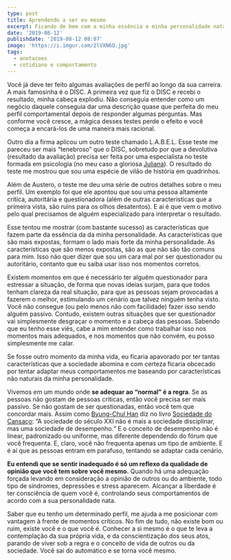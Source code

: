 ```yaml
---
type: post
title: Aprendendo a ser eu mesmo
excerpt: Ficando de bem com a minha essência e minha personalidade nata.
date: '2019-08-12'
publishdate: '2019-08-12 08:07'
image: 'https://i.imgur.com/2lVXN6Q.jpg'
tags:
  - anotacoes
  - cotidiano e comportamento
---
```

Você já deve ter feito algumas avaliações de perfil ao longo da sua carreira. A mais famosinha é o DISC. A primeira vez que fiz o DISC e recebi o resultado, minha cabeça explodiu. Não conseguia entender como um negócio daquele conseguia dar uma descrição quase que perfeita do meu perfil comportamental depois de responder algumas perguntas. Mas conforme você cresce, a mágica desses testes perde o efeito e você começa a encará-los de uma maneira mais racional.

Outro dia a firma aplicou um outro teste chamado L.A.B.E.L. Esse teste me pareceu ser mais “tenebroso” que o DISC, sobretudo por que a devolutiva (resultado da avaliação) precisa ser feita por uma especialista no teste formada em psicologia (no meu caso a gloriosa [Juliana](https://www.linkedin.com/in/julianarissardi/)). O resultado do teste me mostrou que sou uma espécie de vilão de história em quadrinhos.

Além de Austero, o teste me deu uma série de outros detalhes sobre o meu perfil. Um exemplo foi que ele apontou que sou uma pessoa altamente crítica, autoritária e questionadora (além de outras características que a primeira vista, são ruins para os olhos desatentos). E aí é que vem o motivo pelo qual precisamos de alguém especializado para interpretar o resultado. 

Esse tentou me mostrar (com bastante sucesso) as características que fazem parte da essência da da minha personalidade. As características que são mais expostas, formam o lado mais forte da minha personalidade. As características que são menos expostas, são as que não são tão comuns para mim. Isso não quer dizer que sou um cara mal por ser questionador ou autoritário, contanto que eu saiba usar isso nos momentos corretos. 

Existem momentos em que é necessário ter alguém questionador para estressar a situação, de forma que novas ideias surjam, para que todos tenham clareza da real situação, para que as pessoas sejam provocadas a fazerem o melhor, estimulando um cenário que talvez ninguém tenha visto. Você não consegue (ou pelo menos não com facilidade) fazer isso sendo alguém passivo. Contudo, existem outras situações que ser questionador vai simplesmente desgraçar o momento e a cabeça das pessoas. 
Sabendo que eu tenho esse viés, cabe a mim entender como trabalhar isso nos momentos mais adequados, e nos momentos que não convém, eu posso simplesmente me calar.

Se fosse outro momento da minha vida, eu ficaria apavorado por ter tantas características que a sociedade abomina e com certeza ficaria obcecado por tentar adaptar meus comportamentos me baseando por características não naturais da minha personalidade. 

Vivemos em um mundo onde **se adequar ao “normal” é a regra**. Se as pessoas não gostam de pessoas críticas, então você precisa ser mais passivo. Se não gostam de ser questionadas, então você tem que concordar mais. Assim como [Byung-Chul Han](https://amzn.to/2YI9EOR) diz no livro [Sociedade do Cansaço](https://amzn.to/2YVvwSp): “A sociedade do século XXI não é mais a sociedade disciplinar, mas uma sociedade de desempenho.“ E o conceito de desempenho não é linear, padronizado ou uniforme, mas diferente dependendo do fórum que você frequenta. E, claro, você não frequenta apenas um tipo de ambiente. E é aí que as pessoas entram em parafuso, tentando se adaptar cada cenário. 

**Eu entendi que se sentir inadequado é só um reflexo da qualidade de opinião que você tem sobre você mesmo.** Quando há uma adequação forçada levando em consideração a opinião de outros ou do ambiente, todo tipo de síndromes, depressões e stress aparecem. Alcançar a liberdade é ter consciência de quem você é, controlando seus comportamentos de acordo com a sua personalidade nata.

Saber que eu tenho um determinado perfil, me ajuda a me posicionar com vantagem à frente de momentos críticos. No fim de tudo, não existe bom ou ruim, existe você e o que você é. Conhecer a si mesmo é o que te leva a contemplação da sua própria vida, e da conscientização dos seus atos, parando de viver sob a regra e o conceito de vida de outros ou da sociedade. Você sai do automático e se torna você mesmo.
